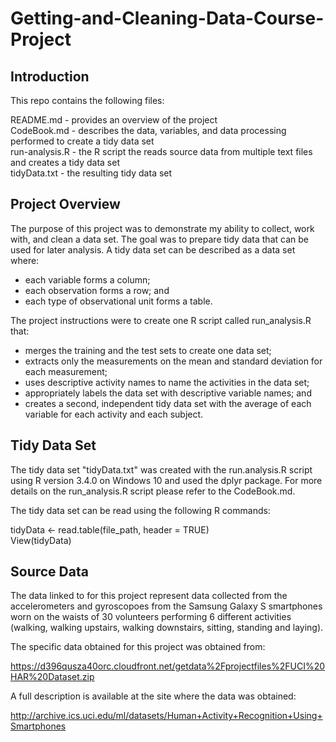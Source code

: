 # Getting-and-Cleaning-Data-Course-Project

## Introduction

This repo contains the following files:

README.md - provides an overview of the project  
CodeBook.md - describes the data, variables, and data processing performed to create a tidy data set  
run-analysis.R - the R script the reads source data from multiple text files and creates a tidy data set  
tidyData.txt - the resulting tidy data set  

## Project Overview

The purpose of this project was to demonstrate my ability to collect, work with, and clean a data set. The goal was to prepare tidy data that can be used for later analysis. A tidy data set can be described as a data set where:  
  - each variable forms a column;  
  - each observation forms a row; and  
  - each type of observational unit forms a table.  

The project instructions were to create one R script called run_analysis.R that:  

  - merges the training and the test sets to create one data set;    
  - extracts only the measurements on the mean and standard deviation for each measurement;    
  - uses descriptive activity names to name the activities in the data set;    
  - appropriately labels the data set with descriptive variable names; and    
  - creates a second, independent tidy data set with the average of each variable for each activity and each subject.    

## Tidy Data Set

The tidy data set "tidyData.txt" was created with the run.analysis.R script using R version 3.4.0 on Windows 10 and used the dplyr package. For more details on the run_analysis.R script please refer to the CodeBook.md.

The tidy data set can be read using the following R commands:

tidyData <- read.table(file_path, header = TRUE)  
View(tidyData)

## Source Data

The data linked to for this project represent data collected from the accelerometers and gyroscopoes from the Samsung Galaxy S smartphones worn on the waists of 30 volunteers performing 6 different activities (walking, walking upstairs, walking downstairs, sitting, standing and laying).  

The specific data obtained for this project was obtained from:

https://d396qusza40orc.cloudfront.net/getdata%2Fprojectfiles%2FUCI%20HAR%20Dataset.zip

A full description is available at the site where the data was obtained:

http://archive.ics.uci.edu/ml/datasets/Human+Activity+Recognition+Using+Smartphones

